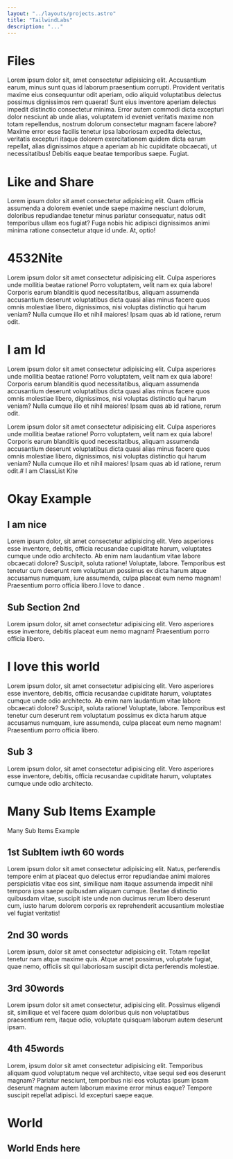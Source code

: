 ```yaml
---
layout: "../layouts/projects.astro"
title: "TailwindLabs"
description: "..."
---
```


# Files
Lorem ipsum dolor sit, amet consectetur adipisicing elit. Accusantium earum, minus sunt quas id laborum praesentium corrupti. Provident veritatis maxime eius consequuntur odit aperiam, odio aliquid voluptatibus delectus possimus dignissimos rem quaerat! Sunt eius inventore aperiam delectus impedit distinctio consectetur minima. Error autem commodi dicta excepturi dolor nesciunt ab unde alias, voluptatem id eveniet veritatis maxime non totam repellendus, nostrum dolorum consectetur magnam facere labore? Maxime error esse facilis tenetur ipsa laboriosam expedita delectus, veritatis excepturi itaque dolorem exercitationem quidem dicta earum repellat, alias dignissimos atque a aperiam ab hic cupiditate obcaecati, ut necessitatibus! Debitis eaque beatae temporibus saepe. Fugiat.

# Like and Share
Lorem ipsum dolor sit amet consectetur adipisicing elit. Quam officia assumenda a dolorem eveniet unde saepe maxime nesciunt dolorum, doloribus repudiandae tenetur minus pariatur consequatur, natus odit temporibus ullam eos fugiat? Fuga nobis hic adipisci dignissimos animi minima ratione consectetur atque id unde. At, optio!

# 4532Nite
Lorem ipsum dolor sit amet consectetur adipisicing elit. Culpa asperiores unde mollitia beatae ratione! Porro voluptatem, velit nam ex quia labore! Corporis earum blanditiis quod necessitatibus, aliquam assumenda accusantium deserunt voluptatibus dicta quasi alias minus facere quos omnis molestiae libero, dignissimos, nisi voluptas distinctio qui harum veniam? Nulla cumque illo et nihil maiores! Ipsam quas ab id ratione, rerum odit.

# I am Id
Lorem ipsum dolor sit amet consectetur adipisicing elit. Culpa asperiores unde mollitia beatae ratione! Porro voluptatem, velit nam ex quia labore! Corporis earum blanditiis quod necessitatibus, aliquam assumenda accusantium deserunt voluptatibus dicta quasi alias minus facere quos omnis molestiae libero, dignissimos, nisi voluptas distinctio qui harum veniam? Nulla cumque illo et nihil maiores! Ipsam quas ab id ratione, rerum odit.

Lorem ipsum dolor sit amet consectetur adipisicing elit. Culpa asperiores unde mollitia beatae ratione! Porro voluptatem, velit nam ex quia labore! Corporis earum blanditiis quod necessitatibus, aliquam assumenda accusantium deserunt voluptatibus dicta quasi alias minus facere quos omnis molestiae libero, dignissimos, nisi voluptas distinctio qui harum veniam? Nulla cumque illo et nihil maiores! Ipsam quas ab id ratione, rerum odit.# I am ClassList Kite

# Okay Example


## I am nice 

Lorem ipsum dolor, sit amet consectetur adipisicing elit. Vero asperiores esse inventore, debitis, officia recusandae cupiditate harum, voluptates cumque unde odio architecto. Ab enim nam laudantium vitae labore obcaecati dolore? Suscipit, soluta ratione! Voluptate, labore. Temporibus est tenetur cum deserunt rem voluptatum possimus ex dicta harum atque accusamus numquam, iure assumenda, culpa placeat eum nemo magnam! Praesentium porro officia libero.I love to dance .

## Sub Section 2nd
Lorem ipsum dolor, sit amet consectetur adipisicing elit. Vero asperiores esse inventore, debitis placeat eum nemo magnam! Praesentium porro officia libero.

# I love this world
Lorem ipsum dolor, sit amet consectetur adipisicing elit. Vero asperiores esse inventore, debitis, officia recusandae cupiditate harum, voluptates cumque unde odio architecto. Ab enim nam laudantium vitae labore obcaecati dolore? Suscipit, soluta ratione! Voluptate, labore. Temporibus est tenetur cum deserunt rem voluptatum possimus ex dicta harum atque accusamus numquam, iure assumenda, culpa placeat eum nemo magnam! Praesentium porro officia libero.

## Sub 3
Lorem ipsum dolor, sit amet consectetur adipisicing elit. Vero asperiores esse inventore, debitis, officia recusandae cupiditate harum, voluptates cumque unde odio architecto. 

# Many Sub Items Example
Many Sub Items Example

## 1st SubItem iwth 60 words
Lorem ipsum dolor sit amet consectetur adipisicing elit. Natus, perferendis tempore enim at placeat quo delectus error repudiandae animi maiores perspiciatis vitae eos sint, similique nam itaque assumenda impedit nihil tempora ipsa saepe quibusdam aliquam cumque. Beatae distinctio quibusdam vitae, suscipit iste unde non ducimus rerum libero deserunt cum, iusto harum dolorem corporis ex reprehenderit accusantium molestiae vel fugiat veritatis!

## 2nd 30 words
Lorem ipsum, dolor sit amet consectetur adipisicing elit. Totam repellat tenetur nam atque maxime quis. Atque amet possimus, voluptate fugiat, quae nemo, officiis sit qui laboriosam suscipit dicta perferendis molestiae.

## 3rd 30words
Lorem ipsum dolor sit amet consectetur, adipisicing elit. Possimus eligendi sit, similique et vel facere quam doloribus quis non voluptatibus praesentium rem, itaque odio, voluptate quisquam laborum autem deserunt ipsam.

## 4th 45words
Lorem, ipsum dolor sit amet consectetur adipisicing elit. Temporibus aliquam quod voluptatum neque vel architecto, vitae sequi sed eos deserunt magnam? Pariatur nesciunt, temporibus nisi eos voluptas ipsum ipsam deserunt magnam autem laborum maxime error minus eaque? Tempore suscipit repellat adipisci. Id excepturi saepe eaque.

# World

## World Ends here